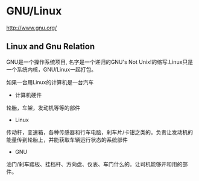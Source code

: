 # GNU/Linux

http://www.gnu.org/


## Linux and Gnu Relation

GNU是一个操作系统项目, 名字是一个递归的GNU's Not Unix!的缩写.Linux只是一个系统内核，GNU/Linux一起打包。

如果一台用Linux的计算机是一台汽车

- 计算机硬件

轮胎，车架，发动机等等的部件

- Linux

传动杆，变速箱，各种传感器和行车电脑，刹车片/卡钳之类的。负责让发动机的能量传到轮胎上，并能获取车辆运行状态的系统部件

- GNU

油门/刹车踏板、挂档杆、方向盘、仪表、车门什么的。让司机能够开和用的部件。

## 